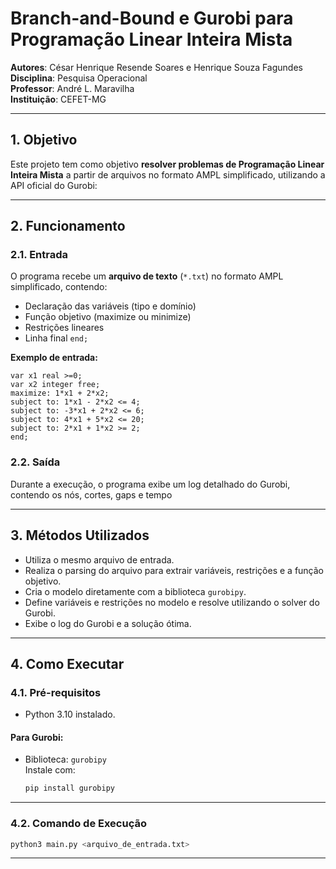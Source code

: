 # **Branch-and-Bound e Gurobi para Programação Linear Inteira Mista**

**Autores**: César Henrique Resende Soares e Henrique Souza Fagundes  
**Disciplina**: Pesquisa Operacional  
**Professor**: André L. Maravilha  
**Instituição**: CEFET-MG

---

## **1. Objetivo**

Este projeto tem como objetivo **resolver problemas de Programação Linear Inteira Mista** a partir de arquivos no formato AMPL simplificado, utilizando a API oficial do Gurobi:

---

## **2. Funcionamento**

### **2.1. Entrada**

O programa recebe um **arquivo de texto** (`*.txt`) no formato AMPL simplificado, contendo:

- Declaração das variáveis (tipo e domínio)
- Função objetivo (maximize ou minimize)
- Restrições lineares
- Linha final `end;`

**Exemplo de entrada:**
```
var x1 real >=0;
var x2 integer free;
maximize: 1*x1 + 2*x2;
subject to: 1*x1 - 2*x2 <= 4;
subject to: -3*x1 + 2*x2 <= 6;
subject to: 4*x1 + 5*x2 <= 20;
subject to: 2*x1 + 1*x2 >= 2;
end;
```

### **2.2. Saída**

Durante a execução, o programa exibe um log detalhado do Gurobi, contendo os nós, cortes, gaps e tempo

---

## **3. Métodos Utilizados**

- Utiliza o mesmo arquivo de entrada.
- Realiza o parsing do arquivo para extrair variáveis, restrições e a função objetivo.
- Cria o modelo diretamente com a biblioteca `gurobipy`.
- Define variáveis e restrições no modelo e resolve utilizando o solver do Gurobi.
- Exibe o log do Gurobi e a solução ótima.

---

## **4. Como Executar**

### **4.1. Pré-requisitos**

- Python 3.10 instalado.

#### Para Gurobi:

- Biblioteca: `gurobipy`  
  Instale com:
  ```bash
  pip install gurobipy
  ```
---

### **4.2. Comando de Execução**

```bash
python3 main.py <arquivo_de_entrada.txt>
```

---